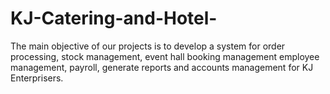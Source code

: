 # KJ-Catering-and-Hotel-
 The main objective of our projects is to develop a system for order  processing, stock management, event hall booking management employee  management, payroll, generate reports and accounts management for KJ Enterprisers.
